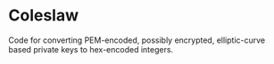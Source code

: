 # Coleslaw

Code for converting PEM-encoded, possibly encrypted, elliptic-curve based
private keys to hex-encoded integers.
